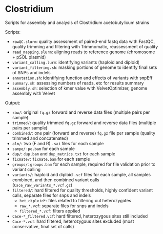# Clostridium

Scripts for assembly and analysis of Clostridium acetobutylicum strains

Scripts:
* `rawQC.slurm`: quality assessment of paired-end fastq data with FastQC, quality trimming and filtering with Trimmomatic, reassessment of quality
* `read_mapping.slurm`: aligning reads to reference genome (chromosome + pSOL plasmid)
* `variant_calling.lurm`: identifying variants (haploid and diploid)
* `variant_filtering.sh`: masking portions of genome to identify final sets of SNPs and indels
* `annotation.sh`: identifying function and effects of variants with snpEff
* `summary.sh`: assessing numbers of reads, etc for results summary
* `assembly.sh`: selection of kmer value with VelvetOptimizer, genome assembly with Velvet

Output:
* `raw/`: original `fq.gz` forward and reverse data files (multiple pairs per sample)
* `trimmed/`: quality trimmed `fq.gz` forward and reverse data files (multiple pairs per sample)
* `combined/`: one pair (forward and reverse) `fq.gz` file per sample (quality trimmed and concatenated)
* `aln/`: two (F and R) `.sai` files for each sample
* `sampe/`: `pe.bam` for each sample
* `dup/`: `dup.bam` and `dup_metrics.txt` for each sample
* `fixmate/`: `fixmate.bam` for each sample
* `groups/`: `groups.bam` for each sample, required for file validation prior to variant calling
* `variants/`: haploid and diploid `.vcf` files for each sample, all samples combined, and then combined variant calls (`Cace_raw_variants_*.vcf.gz`)
* `filtered/`: hard filtered for quality thresholds, highly confident variant calls, separate
files for snps and indels
  * `het_diploid*`: files related to filtering out heterozygotes
  * `raw_*.vcf`: separate files for snps and indels
  * `filtered_*.vcf`: filters applied
* `Cace-*_filtered.vcf`: hard filtered, heterozygous sites still included
* `Cace-*.vcf`: hard filtered, heterozygous sites excluded (most conservative, final set of calls)
